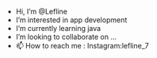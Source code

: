 - Hi, I’m @Lefline
-  I’m interested in app development 
-  I’m currently learning java
-  I’m looking to collaborate on ...
- 📫 How to reach me :
Instagram:lefline_7
